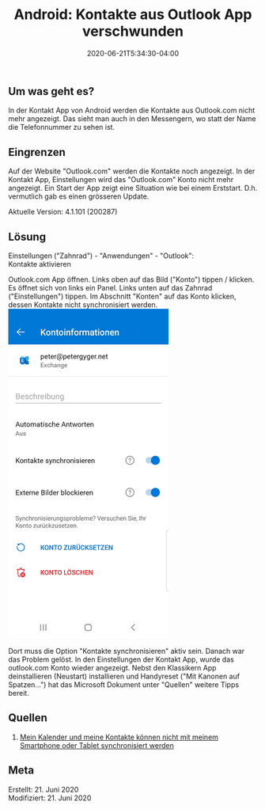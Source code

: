 ﻿---  
title: "Android: Kontakte aus Outlook App verschwunden"  
date:  2020-06-21T5:34:30-04:00
categories:
  - Support  
tags:  
  - Android  
  - MS App  
---  

## Um was geht es?  

In der Kontakt App von Android werden die Kontakte aus Outlook.com nicht mehr angezeigt. Das sieht man auch in den Messengern, wo statt der Name die Telefonnummer zu sehen ist.  

## Eingrenzen  

Auf der Website "Outlook.com" werden die Kontakte noch angezeigt. In der Kontakt App, Einstellungen wird das "Outlook.com" Konto nicht mehr angezeigt. Ein Start der App zeigt eine Situation wie bei einem Erststart. D.h. vermutlich gab es einen grösseren Update.  

Aktuelle Version:  4.1.101 (200287) 

## Lösung  

Einstellungen ("Zahnrad") - "Anwendungen" - "Outlook":  
Kontakte aktivieren  

Outlook.com App öffnen. Links oben auf das Bild ("Konto") tippen / klicken. Es öffnet sich von links ein Panel. Links unten auf das Zahnrad ("Einstellungen") tippen. Im Abschnitt "Konten" auf das Konto klicken, dessen Kontakte nicht synchronisiert werden.  
![Kontoinformationen](/_image/13-1.png)  

Dort muss die Option "Kontakte synchronisieren" aktiv sein. Danach war das Problem gelöst. In den Einstellungen der Kontakt App, wurde das outlook.com Konto wieder angezeigt. Nebst den Klassikern App deinstallieren (Neustart) installieren und Handyreset ("Mit Kanonen auf Spatzen...") hat das Microsoft Dokument unter "Quellen" weitere Tipps bereit.  

## Quellen  

1. [Mein Kalender und meine Kontakte können nicht mit meinem Smartphone oder Tablet synchronisiert werden](https://support.microsoft.com/de-de/office/mein-kalender-und-meine-kontakte-k%C3%B6nnen-nicht-mit-meinem-smartphone-oder-tablet-synchronisiert-werden-8479d764-b9f5-4fff-ba88-edd7c265df9f)  


## Meta

Erstellt:		21. Juni 2020  
Modifiziert:		21. Juni 2020 
